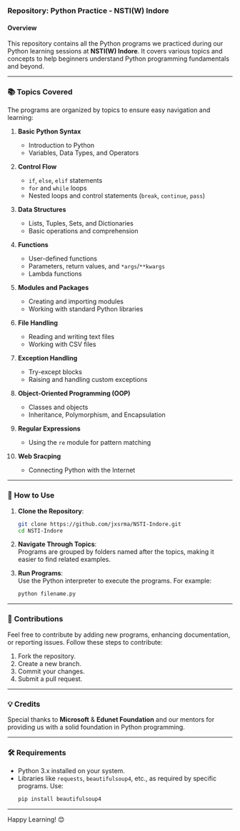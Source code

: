 ### Repository: **Python Practice - NSTI(W) Indore**

#### Overview
This repository contains all the Python programs we practiced during our Python learning sessions at **NSTI(W) Indore**. It covers various topics and concepts to help beginners understand Python programming fundamentals and beyond.

---

### 📚 **Topics Covered**
The programs are organized by topics to ensure easy navigation and learning: 

1. **Basic Python Syntax**  
   - Introduction to Python  
   - Variables, Data Types, and Operators  

2. **Control Flow**  
   - `if`, `else`, `elif` statements  
   - `for` and `while` loops  
   - Nested loops and control statements (`break`, `continue`, `pass`)  

3. **Data Structures**  
   - Lists, Tuples, Sets, and Dictionaries  
   - Basic operations and comprehension  

4. **Functions**  
   - User-defined functions  
   - Parameters, return values, and `*args`/`**kwargs`  
   - Lambda functions  

5. **Modules and Packages**  
   - Creating and importing modules  
   - Working with standard Python libraries  

6. **File Handling**  
   - Reading and writing text files  
   - Working with CSV files  

7. **Exception Handling**  
   - Try-except blocks  
   - Raising and handling custom exceptions  

8. **Object-Oriented Programming (OOP)**  
   - Classes and objects  
   - Inheritance, Polymorphism, and Encapsulation  

9. **Regular Expressions**  
   - Using the `re` module for pattern matching  

10. **Web Sracping**  
    - Connecting Python with the Internet  

---

### 🚀 **How to Use**
1. **Clone the Repository**:  
   ```bash
   git clone https://github.com/jxsrma/NSTI-Indore.git
   cd NSTI-Indore
   ```

2. **Navigate Through Topics**:  
   Programs are grouped by folders named after the topics, making it easier to find related examples.

3. **Run Programs**:  
   Use the Python interpreter to execute the programs. For example:
   ```bash
   python filename.py
   ```

---

### 🤝 **Contributions**
Feel free to contribute by adding new programs, enhancing documentation, or reporting issues. Follow these steps to contribute:
1. Fork the repository.
2. Create a new branch.
3. Commit your changes.
4. Submit a pull request.

---

### 💡 **Credits**
Special thanks to **Microsoft** & **Edunet Foundation** and our mentors for providing us with a solid foundation in Python programming.  

---

### 🛠️ **Requirements**
- Python 3.x installed on your system.
- Libraries like `requests`, `beautifulsoup4`, etc., as required by specific programs. Use:
  ```bash
  pip install beautifulsoup4
  ```

---

Happy Learning! 😊
